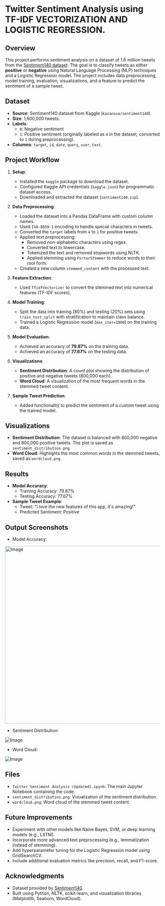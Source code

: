 # Twitter Sentiment Analysis using TF-IDF VECTORIZATION AND LOGISTIC REGRESSION.

## Overview
This project performs sentiment analysis on a dataset of 1.6 million tweets from the [Sentiment140 dataset](https://www.kaggle.com/datasets/kazanova/sentiment140). The goal is to classify tweets as either **positive** or **negative** using Natural Language Processing (NLP) techniques and a Logistic Regression model. The project includes data preprocessing, model training, evaluation, visualizations, and a feature to predict the sentiment of a sample tweet.

## Dataset
- **Source**: Sentiment140 dataset from Kaggle (`kazanova/sentiment140`).
- **Size**: 1,600,000 tweets.
- **Labels**: 
  - `0`: Negative sentiment
  - `1`: Positive sentiment (originally labeled as `4` in the dataset, converted to `1` during preprocessing).
- **Columns**: `target`, `id`, `date`, `query`, `user`, `text`.

## Project Workflow
1. **Setup**:
   - Installed the `kaggle` package to download the dataset.
   - Configured Kaggle API credentials (`kaggle.json`) for programmatic dataset access.
   - Downloaded and extracted the dataset (`sentiment140.zip`).

2. **Data Preprocessing**:
   - Loaded the dataset into a Pandas DataFrame with custom column names.
   - Used `ISO-8859-1` encoding to handle special characters in tweets.
   - Converted the `target` labels from `4` to `1` for positive tweets.
   - Applied text preprocessing:
     - Removed non-alphabetic characters using regex.
     - Converted text to lowercase.
     - Tokenized the text and removed stopwords using NLTK.
     - Applied stemming using `PorterStemmer` to reduce words to their root form.
   - Created a new column `stemmed_content` with the processed text.

3. **Feature Extraction**:
   - Used `TfidfVectorizer` to convert the stemmed text into numerical features (TF-IDF scores).

4. **Model Training**:
   - Split the data into training (80%) and testing (20%) sets using `train_test_split` with stratification to maintain class balance.
   - Trained a Logistic Regression model (`max_iter=1000`) on the training data.

5. **Model Evaluation**:
   - Achieved an accuracy of **79.87%** on the training data.
   - Achieved an accuracy of **77.67%** on the testing data.

6. **Visualizations**:
   - **Sentiment Distribution**: A count plot showing the distribution of positive and negative tweets (800,000 each).
   - **Word Cloud**: A visualization of the most frequent words in the stemmed tweet content.

7. **Sample Tweet Prediction**:
   - Added functionality to predict the sentiment of a custom tweet using the trained model.

## Visualizations
- **Sentiment Distribution**: The dataset is balanced with 800,000 negative and 800,000 positive tweets. The plot is saved as `sentiment_distribution.png`.
- **Word Cloud**: Highlights the most common words in the stemmed tweets, saved as `wordcloud.png`.

## Results
- **Model Accuracy**:
  - Training Accuracy: 79.87%
  - Testing Accuracy: 77.67%
- **Sample Tweet Example**:
  - Tweet: "I love the new features of this app, it's amazing!"
  - Predicted Sentiment: Positive
 
## Output Screenshots

- Model Accuracy:

<img width="578" alt="Image" src="https://github.com/user-attachments/assets/a97e070b-762a-4977-b350-df87fdf08414" />

- Sentiment Distribution:

![Image](https://github.com/user-attachments/assets/ca9be36d-17b2-447d-a873-bce2fc9cdc3c)

- Word Cloud:
  
![Image](https://github.com/user-attachments/assets/95e61f43-96c5-49e1-ac8a-507c1ca82128)



## Files
- `Twitter Sentiment Analysis (Updated).ipynb`: The main Jupyter Notebook containing the code.
- `sentiment_distribution.png`: Visualization of the sentiment distribution.
- `wordcloud.png`: Word cloud of the stemmed tweet content.

## Future Improvements
- Experiment with other models like Naive Bayes, SVM, or deep learning models (e.g., LSTM).
- Incorporate more advanced text preprocessing (e.g., lemmatization instead of stemming).
- Add hyperparameter tuning for the Logistic Regression model using GridSearchCV.
- Include additional evaluation metrics like precision, recall, and F1-score.

## Acknowledgments
- Dataset provided by [Sentiment140](https://www.kaggle.com/datasets/kazanova/sentiment140).
- Built using Python, NLTK, scikit-learn, and visualization libraries (Matplotlib, Seaborn, WordCloud).



